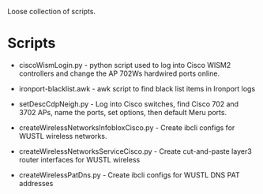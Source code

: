 Loose collection of scripts.


Scripts
================
* ciscoWismLogin.py - python script used to log into Cisco WISM2 controllers and change the AP 702Ws hardwired ports online.

* ironport-blacklist.awk - awk script to find black list items in Ironport logs

* setDescCdpNeigh.py - Log into Cisco switches, find Cisco 702 and 3702 APs, name the ports, set options, then default Meru ports.

* createWirelessNetworksInfobloxCisco.py - Create ibcli configs for WUSTL wireless networks.

* createWirelessNetworksServiceCisco.py - Create cut-and-paste layer3 router interfaces for WUSTL wireless

* createWirelessPatDns.py - Create ibcli configs for WUSTL DNS PAT addresses
